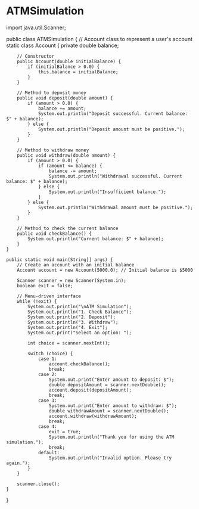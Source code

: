 # ATMSimulation
import java.util.Scanner;

public class ATMSimulation {
    // Account class to represent a user's account
    static class Account {
        private double balance;

        // Constructor
        public Account(double initialBalance) {
            if (initialBalance > 0.0) {
                this.balance = initialBalance;
            }
        }

        // Method to deposit money
        public void deposit(double amount) {
            if (amount > 0.0) {
                balance += amount;
                System.out.println("Deposit successful. Current balance: $" + balance);
            } else {
                System.out.println("Deposit amount must be positive.");
            }
        }

        // Method to withdraw money
        public void withdraw(double amount) {
            if (amount > 0.0) {
                if (amount <= balance) {
                    balance -= amount;
                    System.out.println("Withdrawal successful. Current balance: $" + balance);
                } else {
                    System.out.println("Insufficient balance.");
                }
            } else {
                System.out.println("Withdrawal amount must be positive.");
            }
        }

        // Method to check the current balance
        public void checkBalance() {
            System.out.println("Current balance: $" + balance);
        }
    }

    public static void main(String[] args) {
        // Create an account with an initial balance
        Account account = new Account(5000.0); // Initial balance is $5000

        Scanner scanner = new Scanner(System.in);
        boolean exit = false;

        // Menu-driven interface
        while (!exit) {
            System.out.println("\nATM Simulation");
            System.out.println("1. Check Balance");
            System.out.println("2. Deposit");
            System.out.println("3. Withdraw");
            System.out.println("4. Exit");
            System.out.print("Select an option: ");

            int choice = scanner.nextInt();

            switch (choice) {
                case 1:
                    account.checkBalance();
                    break;
                case 2:
                    System.out.print("Enter amount to deposit: $");
                    double depositAmount = scanner.nextDouble();
                    account.deposit(depositAmount);
                    break;
                case 3:
                    System.out.print("Enter amount to withdraw: $");
                    double withdrawAmount = scanner.nextDouble();
                    account.withdraw(withdrawAmount);
                    break;
                case 4:
                    exit = true;
                    System.out.println("Thank you for using the ATM simulation.");
                    break;
                default:
                    System.out.println("Invalid option. Please try again.");
            }
        }

        scanner.close();
    }
}
